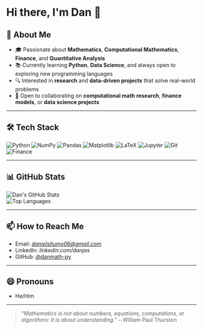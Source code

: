 # Hi there, I'm Dan 👋

## 🚀 About Me
- 🎓 Passionate about **Mathematics**, **Computational Mathematics**, **Finance**, and **Quantitative Analysis**  
- 📚 Currently learning **Python**, **Data Science**, and always open to exploring new programming languages  
- 🔍 Interested in **research** and **data-driven projects** that solve real-world problems  
- 🤝 Open to collaborating on **computational math research**, **finance models**, or **data science projects**  

---

## 🛠 Tech Stack
![Python](https://img.shields.io/badge/Python-3776AB?style=for-the-badge&logo=python&logoColor=white)
![NumPy](https://img.shields.io/badge/NumPy-013243?style=for-the-badge&logo=numpy&logoColor=white)
![Pandas](https://img.shields.io/badge/Pandas-150458?style=for-the-badge&logo=pandas&logoColor=white)
![Matplotlib](https://img.shields.io/badge/Matplotlib-11557c?style=for-the-badge&logo=plotly&logoColor=white)
![LaTeX](https://img.shields.io/badge/LaTeX-008080?style=for-the-badge&logo=latex&logoColor=white)
![Jupyter](https://img.shields.io/badge/Jupyter-F37626?style=for-the-badge&logo=jupyter&logoColor=white)
![Git](https://img.shields.io/badge/Git-F05033?style=for-the-badge&logo=git&logoColor=white)
![Finance](https://img.shields.io/badge/Finance-0A66C2?style=for-the-badge&logo=chartdotjs&logoColor=white)

---

## 📊 GitHub Stats
![Dan's GitHub Stats](https://github-readme-stats.vercel.app/api?username=danmath-py&show_icons=true&theme=tokyonight)  
![Top Languages](https://github-readme-stats.vercel.app/api/top-langs/?username=danmath-py&layout=compact&theme=tokyonight)

---

## 📫 How to Reach Me
- Email: *danielsitumo06@gmail.com*  
- LinkedIn: *linkedin.com/danjas*  
- GitHub: [@danmath-py](https://github.com/danmath-py)  

---

## 😄 Pronouns
- He/Him 

---
> _“Mathematics is not about numbers, equations, computations, or algorithms: it is about understanding.”_ – William Paul Thurston
